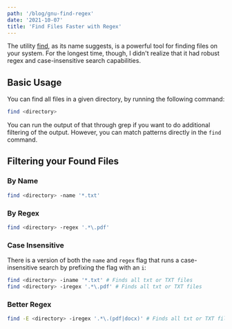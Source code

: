 ```yaml
---
path: '/blog/gnu-find-regex'
date: '2021-10-07'
title: 'Find Files Faster with Regex'
---
```


The utility [find](https://www.gnu.org/software/findutils/manual/html_mono/find.html), as its name suggests, is a powerful tool for finding files on your system. For the longest time, though, I didn't realize that it had robust regex and case-insensitive search capabilities.

## Basic Usage

You can find all files in a given directory, by running the following command:

```bash
find <directory>
```

You can run the output of that through grep if you want to do additional filtering of the output. However, you can match patterns directly in the `find` command.

## Filtering your Found Files

### By Name

```bash
find <directory> -name '*.txt'
```

### By Regex

```bash
find <directory> -regex '.*\.pdf'
```

### Case Insensitive

There is a version of both the `name` and `regex` flag that runs a case-insensitive search by prefixing the flag with an `i`:

```bash
find <directory> -iname '*.txt' # Finds all txt or TXT files
find <directory> -iregex '.*\.pdf' # Finds all txt or TXT files
```

### Better Regex

```bash
find -E <directory> -iregex '.*\.(pdf|docx)' # Finds all txt or TXT files
```
